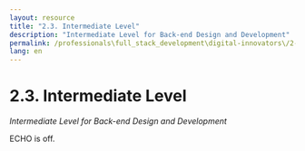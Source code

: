 ```yaml
---
layout: resource
title: "2.3. Intermediate Level"
description: "Intermediate Level for Back-end Design and Development"
permalink: /professionals\full_stack_development\digital-innovators\/2-3-intermediate-level-backend/
lang: en
---
```


# 2.3. Intermediate Level

*Intermediate Level for Back-end Design and Development*

ECHO is off.
